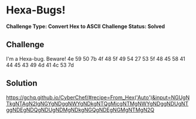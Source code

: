 # Hexa-Bugs!

**Challenge Type: Convert Hex to ASCII**
**Challenge Status: Solved**

## Challenge

I'm a Hexa-bug. Beware! 4e 59 50 7b 4f 48 5f 49 54 27 53 5f 48 45 58 41 44 45 43 49 4d 41 4c 53 7d

## Solution

https://gchq.github.io/CyberChef/#recipe=From_Hex('Auto')&input=NGUgNTkgNTAgN2IgNGYgNDggNWYgNDkgNTQgMjcgNTMgNWYgNDggNDUgNTggNDEgNDQgNDUgNDMgNDkgNGQgNDEgNGMgNTMgN2Q
